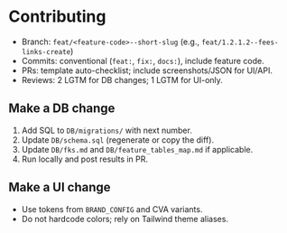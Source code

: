 # Contributing

- Branch: `feat/<feature-code>--short-slug` (e.g., `feat/1.2.1.2--fees-links-create`)
- Commits: conventional (`feat:`, `fix:`, `docs:`), include feature code.
- PRs: template auto-checklist; include screenshots/JSON for UI/API.
- Reviews: 2 LGTM for DB changes; 1 LGTM for UI-only.

## Make a DB change
1. Add SQL to `DB/migrations/` with next number.
2. Update `DB/schema.sql` (regenerate or copy the diff).
3. Update `DB/fks.md` and `DB/feature_tables_map.md` if applicable.
4. Run locally and post results in PR.

## Make a UI change
- Use tokens from `BRAND_CONFIG` and CVA variants.
- Do not hardcode colors; rely on Tailwind theme aliases.
